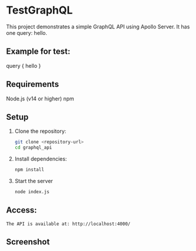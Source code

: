 # TestGraphQL
This project demonstrates a simple GraphQL API using Apollo Server. It has one query: hello.

## Example for test:
query { hello }

## Requirements
Node.js (v14 or higher)
npm
## Setup
1. Clone the repository:
    ```bash
    git clone <repository-url>
    cd graphql_api
    
2. Install dependencies:
    ```bash
    npm install

3. Start the server
    ```bash
    node index.js

## Access:

    The API is available at: http://localhost:4000/

## Screenshot